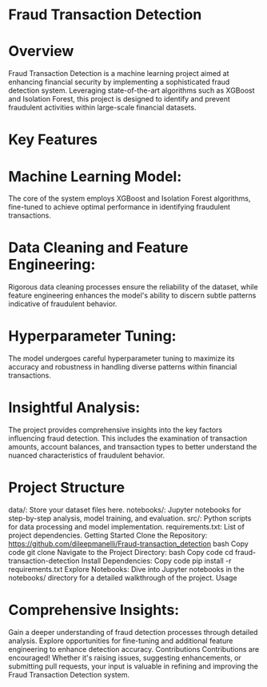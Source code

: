 # Fraud Transaction Detection
# Overview
Fraud Transaction Detection is a machine learning project aimed at enhancing financial security by implementing a sophisticated fraud detection system. Leveraging state-of-the-art algorithms such as XGBoost and Isolation Forest, this project is designed to identify and prevent fraudulent activities within large-scale financial datasets.

# Key Features
# Machine Learning Model: 
The core of the system employs XGBoost and Isolation Forest algorithms, fine-tuned to achieve optimal performance in identifying fraudulent transactions.

# Data Cleaning and Feature Engineering: 
Rigorous data cleaning processes ensure the reliability of the dataset, while feature engineering enhances the model's ability to discern subtle patterns indicative of fraudulent behavior.

# Hyperparameter Tuning:
The model undergoes careful hyperparameter tuning to maximize its accuracy and robustness in handling diverse patterns within financial transactions.

# Insightful Analysis: 
The project provides comprehensive insights into the key factors influencing fraud detection. This includes the examination of transaction amounts, account balances, and transaction types to better understand the nuanced characteristics of fraudulent behavior.

# Project Structure
data/: Store your dataset files here.
notebooks/: Jupyter notebooks for step-by-step analysis, model training, and evaluation.
src/: Python scripts for data processing and model implementation.
requirements.txt: List of project dependencies.
Getting Started
Clone the Repository: https://github.com/dileepmanelli/Fraud-transaction_detection
bash
Copy code
git clone 
Navigate to the Project Directory:
bash
Copy code
cd fraud-transaction-detection
Install Dependencies:
Copy code
pip install -r requirements.txt
Explore Notebooks:
Dive into Jupyter notebooks in the notebooks/ directory for a detailed walkthrough of the project.
Usage
# Comprehensive Insights:
Gain a deeper understanding of fraud detection processes through detailed analysis.
Explore opportunities for fine-tuning and additional feature engineering to enhance detection accuracy.
Contributions
Contributions are encouraged! Whether it's raising issues, suggesting enhancements, or submitting pull requests, your input is valuable in refining and improving the Fraud Transaction Detection system.
